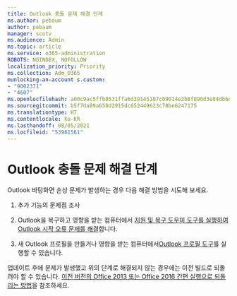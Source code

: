 ```yaml
---
title: Outlook 충돌 문제 해결 단계
ms.author: pebaum
author: pebaum
manager: scotv
ms.audience: Admin
ms.topic: article
ms.service: o365-administration
ROBOTS: NOINDEX, NOFOLLOW
localization_priority: Priority
ms.collection: Adm_O365
munlocking-an-account s.custom:
- "9002371"
- "4607"
ms.openlocfilehash: a00c9ac5ffb8531ffa6d39145107c09014e2b8f890d3e84db6d60fe74f7d5464
ms.sourcegitcommit: b5f7da89a650d2915dc652449623c78be6247175
ms.translationtype: HT
ms.contentlocale: ko-KR
ms.lasthandoff: 08/05/2021
ms.locfileid: "53961561"
---
```

# <a name="outlook-crash-troubleshooting-steps"></a>Outlook 충돌 문제 해결 단계

Outlook 바탕화면 손상 문제가 발생하는 경우 다음 해결 방법을 시도해 보세요.

1. 추가 기능의 문제점 조사

2. Outlook을 복구하고 영향을 받는 컴퓨터에서 [지원 및 복구 도우미 도구를 실행하여 Outlook 시작 오류 문제를 해결](https://aka.ms/SaRA-OutlookWontStart)합니다.

3. 새 Outlook 프로필을 만들거나 영향을 받는 컴퓨터에서[Outlook 프로필 도구](https://aka.ms/SaRA-OutlookSetupProfile)를 실행할 수 있습니다.

업데이트 후에 문제가 발생했고 위의 단계로 해결되지 않는 경우에는 이전 빌드로 되돌려야 할 수 있습니다. [이전 버전의 Office 2013 또는 Office 2016 간편 실행으로 되돌리는 방법](https://support.microsoft.com/help/2770432)을 참조하세요.
